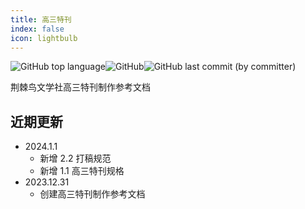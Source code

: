 ```yaml
---
title: 高三特刊
index: false
icon: lightbulb
---
```


![GitHub top language](https://img.shields.io/github/languages/top/szhhwh/jingji_TSreference_vue)![GitHub](https://img.shields.io/github/license/szhhwh/jingji_TSreference_vue)![GitHub last commit (by committer)](https://img.shields.io/github/last-commit/szhhwh/jingji_TSreference_vue)

荆棘鸟文学社高三特刊制作参考文档

## 近期更新
- 2024.1.1
  - 新增 2.2 打稿规范
  - 新增 1.1 高三特刊规格
- 2023.12.31
  - 创建高三特刊制作参考文档

